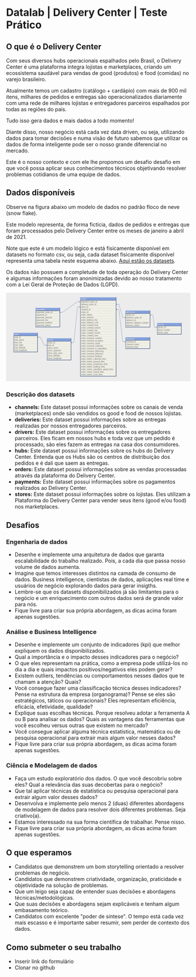 # Datalab | Delivery Center | Teste Prático 


## O que é o Delivery Center

Com seus diversos hubs operacionais espalhados pelo Brasil, o Delivery Center é uma plataforma integra lojistas e marketplaces, criando um ecossistema saudável para vendas de good (produtos) e food (comidas) no varejo brasileiro.

Atualmente temos um cadastro (catálogo + cardápio) com mais de 900 mil itens, milhares de pedidos e entregas são operacionalizados diariamente com uma rede de milhares lojistas e entregadores parceiros espalhados por todas as regiões do país. 

Tudo isso gera dados e mais dados a todo momento! 

Diante disso, nosso negócio está cada vez data driven, ou seja, utilizando dados para tomar decisões e numa visão de futuro sabemos que utilizar os dados de forma inteligente pode ser o nosso grande diferencial no mercado.

Este é o nosso contexto e com ele lhe propomos um desafio desafio em que você possa aplicar seus conhecimentos técnicos objetivando resolver problemas cotidianos de uma equipe de dados.

## Dados disponíveis

Observe na figura abaixo um modelo de dados no padrão floco de neve (snow flake). 

Este modelo representa, de forma fictícia, dados de pedidos e entregas que foram processados pelo Delivery Center entre os meses de janeiro a abril de 2021. 

Note que este é um modelo lógico e está fisicamente disponível em datasets no formato csv, ou seja, cada dataset fisicamente disponível representa uma tabela neste esquema abaixo. [Aqui estão os datasets](/datasets).

Os dados não possuem a completude de toda operação do Delivery Center e algumas informações foram anonimizadas devido ao nosso tratamento com a Lei Geral de Proteção de Dados (LGPD).

![Modelo lógico do Banco de Dados](images/data_model.png)

### Descrição dos datasets

* **channels:** Este dataset possui informações sobre os canais de venda (marketplaces) onde são vendidos os good e food de nossos lojistas.
* **deliveries:** Este dataset possui informações sobre as entregas realizadas por nossos entregadores parceiros.
* **drivers:** Este dataset possui informações sobre os entregadores parceiros. Eles ficam em nossos hubs e toda vez que um pedido é processado, são eles fazem as entregas na casa dos consumidores.
* **hubs:** Este dataset possui informações sobre os hubs do Delivery Center. Entenda que os Hubs são os centros de distribuição dos pedidos e é dali que saem as entregas.
* **orders:**  Este dataset possui informações sobre as vendas processadas através da plataforma do Delivery Center.
* **payments:** Este dataset possui informações sobre os pagamentos realizados ao Delivery Center.
* **stores:** Este dataset possui informações sobre os lojistas. Eles utilizam a Plataforma do Delivery Center para vender seus itens (good e/ou food) nos marketplaces.

## Desafios

### Engenharia de dados

* Desenhe e implemente uma arquitetura de dados que garanta escalabilidade do trabalho realizado. Pois, a cada dia que passa nosso volume de dados aumenta.
* Imagine que temos interesses distintos na camada de consumo de dados. Business intelligence, cientistas de dados, aplicações real time e usuários de negócio explorando dados para gerar insigths.
* Lembre-se que os datasets disponibilizados já são limitantes para o negócio e um  enriquecimento com outros dados será de grande valor para nós.
* Fique livre para criar sua própria abordagem, as dicas acima foram apenas sugestões.

### Análise e Business Intelligence

* Desenhe e implemente um conjunto de indicadores (kpi) que melhor expliquem os dados disponibilizados.
* Qual a importância e o impacto desses indicadores para o negócio?
* O que eles representam na prática, como a empresa pode utilizá-los no dia a dia e quais impactos positivos/negativos eles podem gerar?
* Existem outliers, tendências ou comportamentos nesses dados que te chamam a atenção? Quais?
* Você consegue fazer uma classificação técnica desses indicadores? Pense na estrutura da empresa (organograma)? Pense se eles são estratégicos, táticos ou operacionais? Eles representam eficiência, eficácia, efetividade, qualidade?
* Explique suas escolhas técnicas. Porque resolveu adotar a ferramenta A ou B para analisar os dados? Quais as vantagens das ferramentas que você escolheu versus outras que existem no mercado?
* Você consegue aplicar alguma técnica estatística, matemática ou de pesquisa operacional para extrair mais algum valor nesses dados?
* Fique livre para criar sua própria abordagem, as dicas acima foram apenas sugestões.

### Ciência e Modelagem de dados

* Faça um estudo exploratório dos dados. O que você descobriu sobre eles? Qual a relevância das suas decobertas para o negócio?
* Que tal aplicar técnicas de estatística ou pesquisa operacional para extrair algum valor desses dados?
* Desenvolva e implemente pelo menos 2 (duas) diferentes abordagens de modelagem de dados para resolver dois diferentes problemas. Seja criativo(a).
* Estamos interessado na sua forma científica de trabalhar. Pense nisso.
* Fique livre para criar sua própria abordagem, as dicas acima foram apenas sugestões.

## O que esperamos

* Candidatos que demonstrem um bom storytelling orientado a resolver problemas de negócio.
* Candidatos que demonstrem criatividade, organização, praticidade e objetividade na solução de problemas.
* Que um leigo seja capaz de entender suas decisões e abordagens técnicas/metodológicas.
* Que suas decisões e abordagens sejam explicáveis e tenham algum embasamento teórico.
* Candidatos com excelente "poder de síntese". O tempo está cada vez mais escasso e é importante saber resumir, sem perder de contexto dos dados.

## Como submeter o seu trabalho

* Inserir link do formulário
* Clonar no github







